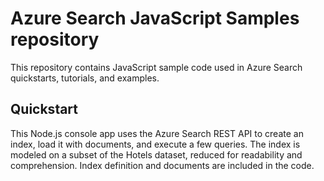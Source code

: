 # Azure Search JavaScript Samples repository

This repository contains JavaScript sample code used in Azure Search quickstarts, tutorials, and examples.

## Quickstart

This Node.js console app uses the Azure Search REST API to create an index, load it with documents, and execute a few queries. The index is modeled on a subset of the Hotels dataset, reduced for readability and comprehension. Index definition and documents are included in the code.
